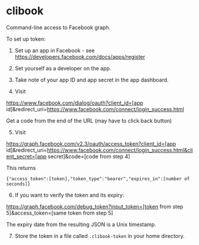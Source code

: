# clibook

Command-line access to Facebook graph.

To set up token:

1. Set up an app in Facebook - see https://developers.facebook.com/docs/apps/register 

2. Set yourself as a developer on the app.

3. Take note of your app ID and app secret in the app dashboard.

4. Visit

 https://www.facebook.com/dialog/oauth?client_id=[app id]&redirect_uri=https://www.facebook.com/connect/login_success.html

 Get a code from the end of the URL (may have to click back button)

5. Visit

 https://graph.facebook.com/v2.3/oauth/access_token?client_id=[app id]&redirect_uri=https://www.facebook.com/connect/login_success.html&client_secret=[app secret]&code=[code from step 4]

 This returns

 ```
 {"access_token":[token],"token_type":"bearer","expires_in":[number of seconds]}
 ```

6. If you want to verify the token and its expiry:

 https://graph.facebook.com/debug_token?input_token=[token from step 5]&access_token=[same token from step 5]

 The expiry date from the resulting JSON is a Unix timestamp.

7. Store the token in a file called `.clibook-token` in your home directory.
